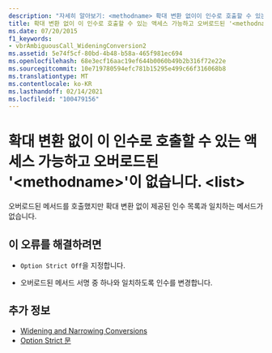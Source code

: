 ```yaml
---
description: "자세히 알아보기: <methodname> 확대 변환 없이이 인수로 호출할 수 있는 액세스 가능한 오버 로드 된 ' '이 없습니다. <list>"
title: 확대 변환 없이 이 인수로 호출할 수 있는 액세스 가능하고 오버로드된 '<methodname>'이 없습니다.  <list>
ms.date: 07/20/2015
f1_keywords:
- vbrAmbiguousCall_WideningConversion2
ms.assetid: 5e74f5cf-80bd-4b48-b58a-465f981ec694
ms.openlocfilehash: 68e3ecf16aac19ef644b0060b49b2b316f72e22e
ms.sourcegitcommit: 10e719780594efc781b15295e499c66f316068b8
ms.translationtype: MT
ms.contentlocale: ko-KR
ms.lasthandoff: 02/14/2021
ms.locfileid: "100479156"
---
```

# <a name="no-accessible-overloaded-methodname-can-be-called-with-these-arguments-without-a-widening-conversion-list"></a>확대 변환 없이 이 인수로 호출할 수 있는 액세스 가능하고 오버로드된 '\<methodname>'이 없습니다. \<list>

오버로드된 메서드를 호출했지만 확대 변환 없이 제공된 인수 목록과 일치하는 메서드가 없습니다.  
  
## <a name="to-correct-this-error"></a>이 오류를 해결하려면  
  
- `Option Strict Off`을 지정합니다.  
  
- 오버로드된 메서드 서명 중 하나와 일치하도록 인수를 변경합니다.  
  
## <a name="see-also"></a>추가 정보

- [Widening and Narrowing Conversions](../programming-guide/language-features/data-types/widening-and-narrowing-conversions.md)
- [Option Strict 문](../language-reference/statements/option-strict-statement.md)
